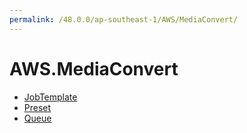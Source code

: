 ```yaml
---
permalink: /48.0.0/ap-southeast-1/AWS/MediaConvert/
---
```


# AWS.MediaConvert



* [JobTemplate](JobTemplate.md)
* [Preset](Preset.md)
* [Queue](Queue.md)